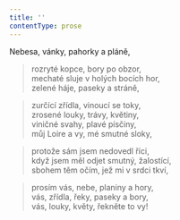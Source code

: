 ```yaml
---
title: ''
contentType: prose
---
```


Nebesa, vánky, pahorky a pláně,

> rozryté kopce, bory po obzor,  
> mechaté sluje v holých bocích hor,  
> zelené háje, paseky a stráně,

> zurčící zřídla, vinoucí se toky,  
> zrosené louky, trávy, květiny,  
> viničné svahy, plavé písčiny,  
> můj Loire a vy, mé smutné sloky,

> protože sám jsem nedovedl říci,  
> když jsem měl odjet smutný, žalostící,  
> sbohem těm očím, jež mi v srdci tkví,

> prosím vás, nebe, planiny a hory,  
> vás, zřídla, řeky, paseky a bory,  
> vás, louky, květy, řekněte to vy!

